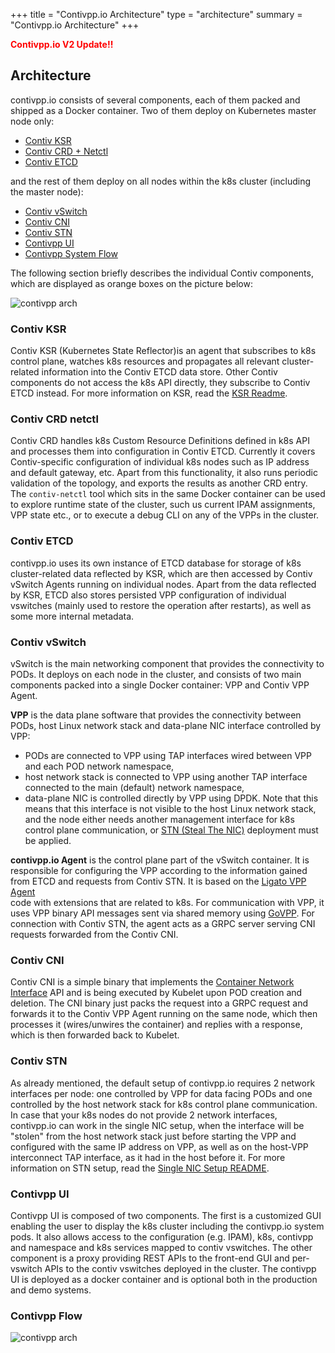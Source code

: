 +++
title = "Contivpp.io Architecture"
type = "architecture"
summary = "Contivpp.io Architecture"
+++


<span style="color:red">**Contivpp.io V2 Update!!**</span>

## Architecture

contivpp.io consists of several components, each of them packed and shipped as
a Docker container. Two of them deploy on Kubernetes master node only:

 - [Contiv KSR](#contiv-ksr)
 - [Contiv CRD + Netctl](#Contiv-CRD-netctl)
 - [Contiv ETCD](#contiv-etcd)

and the rest of them deploy on all nodes within the k8s cluster (including the master node):

- [Contiv vSwitch](#contiv-vswitch)
- [Contiv CNI](#contiv-cni)
- [Contiv STN](#contiv-stn)
- [Contivpp UI](#contivpp-UI)
- [Contivpp System Flow](#contivpp-system-flow)


The following section briefly describes the individual Contiv components, which are displayed
as orange boxes on the picture below:


![contivpp arch](/img/what-is-contiv-vpp/contivpp-v2-arch-new.png)

### Contiv KSR
Contiv KSR (Kubernetes State Reflector)is an agent that subscribes to k8s control plane, watches k8s resources and 
propagates all relevant cluster-related information into the Contiv ETCD data store. 
Other Contiv components do not access the k8s API directly, they subscribe to
Contiv ETCD instead. For more information on KSR, read the 
[KSR Readme](https://github.com/contiv/vpp/blob/master/cmd/contiv-ksr/README.md).

### Contiv CRD netctl
Contiv CRD handles k8s Custom Resource Definitions defined in k8s API and
processes them into configuration in Contiv ETCD. Currently it covers 
Contiv-specific configuration of individual k8s nodes such as IP address and default
gateway, etc. Apart from this functionality, it also runs periodic validation
of the topology, and exports the results as another CRD entry.
The `contiv-netctl` tool which sits in the same Docker container can be used to
explore runtime state of the cluster, such us current IPAM assignments,
VPP state etc., or to execute a debug CLI on any of the VPPs in the cluster.


### Contiv ETCD
contivpp.io uses its own instance of ETCD database for storage of k8s cluster-related data
reflected by KSR, which are then accessed by Contiv vSwitch Agents running on
individual nodes. Apart from the data reflected by KSR, ETCD also stores persisted VPP
configuration of individual vswitches (mainly used to restore the operation after restarts), 
as well as some more internal metadata.


### Contiv vSwitch
vSwitch is the main networking component that provides the connectivity to PODs.
It deploys on each node in the cluster, and consists of two main components packed
into a single Docker container: VPP and Contiv VPP Agent.

**VPP** is the data plane software that provides the connectivity between PODs, host Linux
network stack and data-plane NIC interface controlled by VPP:
 - PODs are connected to VPP using TAP interfaces wired between VPP and each POD network namespace,
 - host network stack is connected to VPP using another TAP interface connected 
 to the main (default) network namespace,
 - data-plane NIC is controlled directly by VPP using DPDK. Note that this means that
 this interface is not visible to the host Linux network stack, and the node either needs another
 management interface for k8s control plane communication, or 
 [STN (Steal The NIC)](https://github.com/contiv/vpp/blob/master/docs/SINGLE_NIC_SETUP.md) deployment must be applied.

**contivpp.io Agent** is the control plane part of the vSwitch container. It is responsible
for configuring the VPP according to the information gained from ETCD and requests
from Contiv STN. It is based on the  [Ligato VPP Agent](https://github.com/ligato/vpp-agent)  
code with extensions that are related to k8s. 
For communication with VPP, it uses VPP binary API messages sent via shared memory using 
[GoVPP](https://wiki.fd.io/view/GoVPP).
For connection with Contiv STN, the agent acts as a GRPC server serving CNI requests 
forwarded from the Contiv CNI.


### Contiv CNI
Contiv CNI is a simple binary that implements the 
[Container Network Interface](https://github.com/containernetworking/cni) 
API and is being executed by Kubelet upon POD creation and deletion. The CNI binary
just packs the request into a GRPC request and forwards it to the Contiv VPP Agent
running on the same node, which then processes it (wires/unwires the container) 
and replies with a response, which is then forwarded back to Kubelet.


### Contiv STN
As already mentioned, the default setup of contivpp.io requires 2 network interfaces
per node: one controlled by VPP for data facing PODs and one controlled by the host
network stack for k8s control plane communication. In case that your k8s nodes
do not provide 2 network interfaces, contivpp.io can work in the single NIC setup,
when the interface will be "stolen" from the host network stack just before starting
the VPP and configured with the same IP address on VPP, as well as 
on the host-VPP interconnect TAP interface, as it had in the host before it. 
For more information on STN setup, read the [Single NIC Setup README](https://github.com/contiv/vpp/blob/master/docs/SINGLE_NIC_SETUP.md).

### Contivpp UI
Contivpp UI is composed of two components. The first is a customized GUI enabling the user to display the k8s cluster including the contivpp.io system pods. It also allows access to the configuration (e.g. IPAM), k8s, contivpp and namespace and k8s services mapped to contiv vswitches. The other component is a proxy providing REST APIs to the front-end GUI and per-vswitch APIs to the contiv vswitches deployed in the cluster. The contivpp UI is deployed as a docker container and is optional both in the production and demo systems.

### Contivpp Flow

![contivpp arch](/img/what-is-contiv-vpp/contiv-flow.png)